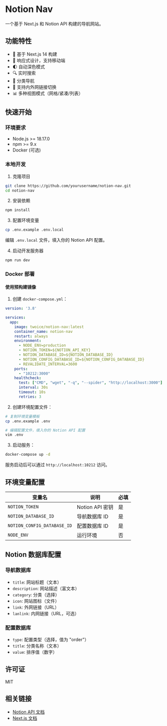 # Notion Nav

一个基于 Next.js 和 Notion API 构建的导航网站。

## 功能特性

- 🚀 基于 Next.js 14 构建
- 📱 响应式设计，支持移动端
- 🌓 自动深色模式
- 🔍 实时搜索
- 📂 分类导航
- 🔄 支持内外网链接切换
- 📊 多种视图模式（网格/紧凑/列表）

## 快速开始

### 环境要求

- Node.js >= 18.17.0
- npm >= 9.x
- Docker (可选)

### 本地开发

1. 克隆项目
```bash
git clone https://github.com/yourusername/notion-nav.git
cd notion-nav
```

2. 安装依赖
```bash
npm install
```

3. 配置环境变量
```bash
cp .env.example .env.local
```
编辑 `.env.local` 文件，填入你的 Notion API 配置。

4. 启动开发服务器
```bash
npm run dev
```

### Docker 部署

#### 使用预构建镜像

1. 创建 `docker-compose.yml`：
```yaml
version: '3.8'

services:
  app:
    image: twoice/notion-nav:latest
    container_name: notion-nav
    restart: always
    environment:
      - NODE_ENV=production
      - NOTION_TOKEN=${NOTION_API_KEY}
      - NOTION_DATABASE_ID=${NOTION_DATABASE_ID}
      - NOTION_CONFIG_DATABASE_ID=${NOTION_CONFIG_DATABASE_ID}
      - REVALIDATE_INTERVAL=3600
    ports:
      - "10212:3000"
    healthcheck:
      test: ["CMD", "wget", "-q", "--spider", "http://localhost:3000"]
      interval: 30s
      timeout: 10s
      retries: 3
```

2. 创建环境配置文件：
```bash
# 复制环境变量模板
cp .env.example .env

# 编辑配置文件，填入你的 Notion API 配置
vim .env
```

3. 启动服务：
```bash
docker-compose up -d
```

服务启动后可以通过 `http://localhost:10212` 访问。

## 环境变量配置

| 变量名 | 说明 | 必填 |
|--------|------|------|
| `NOTION_TOKEN` | Notion API 密钥 | 是 |
| `NOTION_DATABASE_ID` | 导航数据库 ID | 是 |
| `NOTION_CONFIG_DATABASE_ID` | 配置数据库 ID | 是 |
| `NODE_ENV` | 运行环境 | 否 |

## Notion 数据库配置

### 导航数据库
- `title`: 网站标题（文本）
- `description`: 网站描述（富文本）
- `category`: 分类（选择）
- `icon`: 网站图标（文件）
- `link`: 外网链接（URL）
- `lanlink`: 内网链接（URL，可选）

### 配置数据库
- `type`: 配置类型（选择，值为 "order"）
- `title`: 分类名称（文本）
- `value`: 排序值（数字）

## 许可证

MIT

## 相关链接

- [Notion API 文档](https://developers.notion.com/)
- [Next.js 文档](https://nextjs.org/docs)
